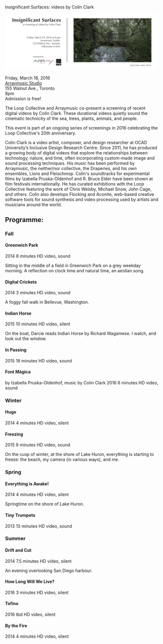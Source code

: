 Insignificant Surfaces: videos by Colin Clark

![Insignificant Surfaces show flyer, with a still from the Tofino video](show-flyers/insignificant-surfaces-show-flyer-single-small.jpg)

Friday, March 18, 2016 <br/>
[Arraymusic Studio](https://goo.gl/maps/y8pKUEFJAAA2) <br/>
155 Walnut Ave., Toronto <br/>
8pm <br/>
Admission is free!

The Loop Collective and Arraymusic co-present a screening of recent digital videos by Colin Clark. These durational videos quietly sound the cinematic technicity of the sea, trees, plants, animals, and people.

This event is part of an ongoing series of screenings in 2016 celebrating the Loop Collective's 20th anniversary.


Colin Clark is a video artist, composer, and design researcher at OCAD University’s Inclusive Design Research Centre. Since 2011, he has produced a growing body of digital videos that explore the relationships between technology, nature, and time, often incorporating custom-made image and sound processing techniques. His music has been performed by Arraymusic, the neither/nor collective, the Draperies, and his own ensembles, Lions and Fleischmop. Colin's soundtracks for experimental films by Izabella Pruska-Oldenhof and R. Bruce Elder have been shown at film festivals internationally. He has curated exhibitions with the Loop Collective featuring the work of Chris Welsby, Michael Snow, John Cage, and others. Colin also develops Flocking and Aconite, web-based creative software tools for sound synthesis and video processing used by artists and musicians around the world.


## Programme:

### Fall

#### Greenwich Park
2014
8 minutes
HD video, sound

Sitting in the middle of a field in Greenwich Park on a grey weekday morning. A reflection on clock time and natural time, an aeolian song.

#### Digital Crickets
2014
3 minutes
HD video, sound

A foggy fall walk in Bellevue, Washington.

#### Indian Horse
2015
10 minutes
HD video, silent

On the boat, Darcie reads Indian Horse by Richard Wagamese. I watch, and look out the window.

#### In Passing
2015
18 minutes
HD video, sound


#### Font Màgica
by Izabella Pruska-Oldenhof, music by Colin Clark
2016
6 minutes
HD video, sound

### Winter

#### Hugo
2014
4 minutes
HD video, silent

#### Freezing
2015
9 minutes
HD video, sound

On the cusp of winter, at the shore of Lake Huron, everything is starting to freeze: the beach, my camera (in various ways), and me.


### Spring

#### Everything is Awake!
2014
4 minutes
HD video, silent

Springtime on the shore of Lake Huron.

#### Tiny Trumpets
2013
13 minutes
HD video, sound

### Summer

#### Drift and Cut
2014
7.5 minutes
HD video, silent

An evening overlooking San Diego harbour.

#### How Long Will We Live?
2016
3 minutes
HD video, silent

#### Tofino
2016
tbd
HD video, silent

#### By the Fire
2014
4 minutes
HD video, silent
